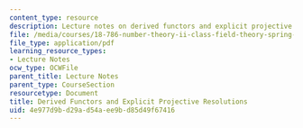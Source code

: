 ```yaml
---
content_type: resource
description: Lecture notes on derived functors and explicit projective resolutions.
file: /media/courses/18-786-number-theory-ii-class-field-theory-spring-2016/4e977d9bd29ad54aee9bd85d49f67416_MIT18_786S16_lec12.pdf
file_type: application/pdf
learning_resource_types:
- Lecture Notes
ocw_type: OCWFile
parent_title: Lecture Notes
parent_type: CourseSection
resourcetype: Document
title: Derived Functors and Explicit Projective Resolutions
uid: 4e977d9b-d29a-d54a-ee9b-d85d49f67416
---
```

